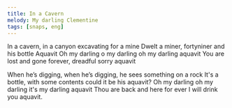 ```yaml
---
title: In a Cavern
melody: My darling Clementine
tags: [snaps, eng]
---
```


In a cavern, in a canyon
excavating for a mine
Dwelt a miner, fortyniner
and his bottle Aquavit
Oh my darling o my darling
oh my darling aquavit
You are lost and gone forever,
dreadful sorry aquavit

When he’s digging, when he’s digging,
he sees something on a rock
It's a bottle, with some contents
could it be his aquavit?
Oh my darling oh my darling
it's my darling aquavit
Thou are back and here for ever
I will drink you aquavit.
